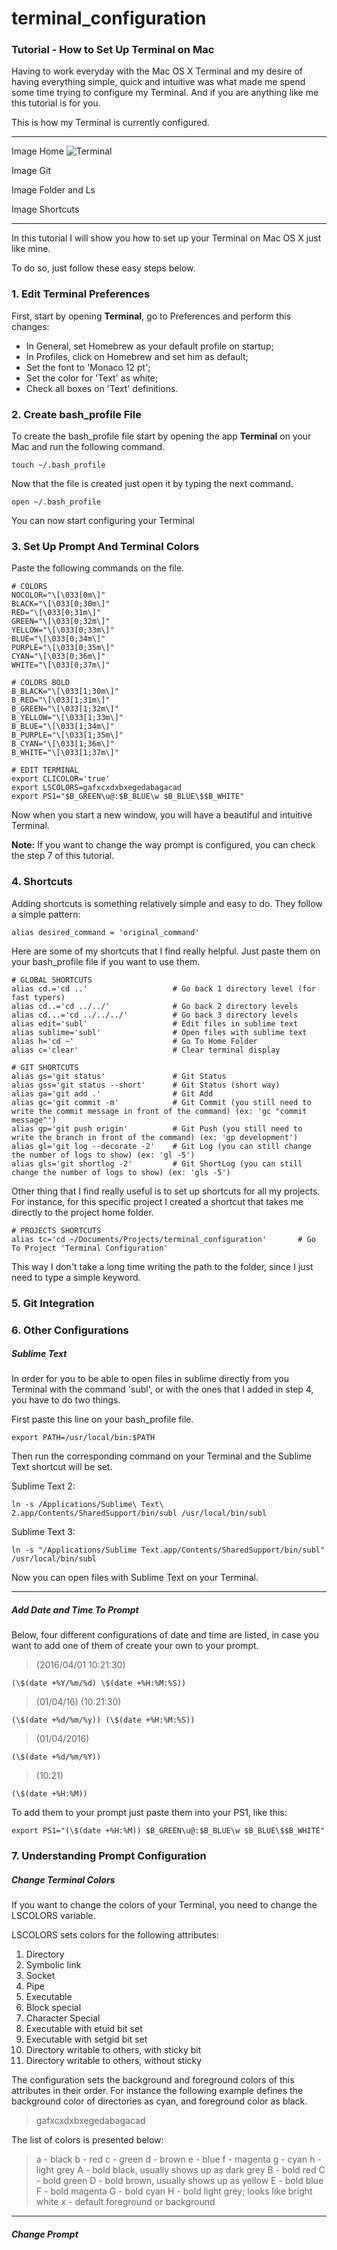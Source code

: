 # terminal_configuration
### Tutorial - How to Set Up Terminal on Mac

Having to work everyday with the Mac OS X Terminal and my desire of having everything simple, quick and intuitive was what made me spend some time trying to configure my Terminal. And if you are anything like me this tutorial is for you. 

This is how my Terminal is currently configured.

---

Image Home ![Terminal]()

Image Git

Image Folder and Ls

Image Shortcuts

---

In this tutorial I will show you how to set up your Terminal on Mac OS X just like mine. 

To do so, just follow these easy steps below.

### 1. Edit Terminal Preferences

First, start by opening **Terminal**, go to Preferences and perform this changes:

* In General, set Homebrew as your default profile on startup;
* In Profiles, click on Homebrew and set him as default;
* Set the font to 'Monaco 12 pt';
* Set the color for 'Text' as white;
* Check all boxes on 'Text' definitions.

### 2. Create bash_profile File

To create the bash_profile file start by opening the app **Terminal** on your Mac and run the following command.
	
	touch ~/.bash_profile

Now that the file is created just open it by typing the next command.

	open ~/.bash_profile

You can now start configuring your Terminal

### 3. Set Up Prompt And Terminal Colors

Paste the following commands on the file.

	# COLORS
	NOCOLOR="\[\033[0m\]"
	BLACK="\[\033[0;30m\]"
	RED="\[\033[0;31m\]"
	GREEN="\[\033[0;32m\]"
	YELLOW="\[\033[0;33m\]"
	BLUE="\[\033[0;34m\]"
	PURPLE="\[\033[0;35m\]"
	CYAN="\[\033[0;36m\]"
	WHITE="\[\033[0;37m\]"

	# COLORS BOLD
	B_BLACK="\[\033[1;30m\]"
	B_RED="\[\033[1;31m\]"
	B_GREEN="\[\033[1;32m\]"
	B_YELLOW="\[\033[1;33m\]"
	B_BLUE="\[\033[1;34m\]"
	B_PURPLE="\[\033[1;35m\]"
	B_CYAN="\[\033[1;36m\]"
	B_WHITE="\[\033[1;37m\]"

	# EDIT TERMINAL
	export CLICOLOR='true'
	export LSCOLORS=gafxcxdxbxegedabagacad
	export PS1="$B_GREEN\u@:$B_BLUE\w $B_BLUE\$$B_WHITE"

Now when you start a new window, you will have a beautiful and intuitive Terminal.

**Note:** If you want to change the way prompt is configured, you can check the step 7 of this tutorial.

### 4. Shortcuts

Adding shortcuts is something relatively simple and easy to do. They follow a simple pattern:

	alias desired_command = 'original_command'
	
Here are some of my shortcuts that I find really helpful. Just paste them on your bash_profile file if you want to use them.

	# GLOBAL SHORTCUTS
	alias cd.='cd ..'   				# Go back 1 directory level (for fast typers)
	alias cd..='cd ../../'   			# Go back 2 directory levels
	alias cd...='cd ../../../'  		# Go back 3 directory levels
	alias edit='subl'               	# Edit files in sublime text
	alias sublime='subl'            	# Open files with sublime text
	alias h='cd ~'                  	# Go To Home Folder
	alias c='clear'                 	# Clear terminal display

	# GIT SHORTCUTS
	alias gs='git status'				# Git Status
	alias gss='git status --short'		# Git Status (short way)
	alias ga='git add .'				# Git Add
	alias gc='git commit -m'			# Git Commit (you still need to write the commit message in front of the command) (ex: 'gc "commit message"')
	alias gp='git push origin'			# Git Push (you still need to write the branch in front of the command) (ex: 'gp development')
	alias gl='git log --decorate -2' 	# Git Log (you can still change the number of logs to show) (ex: 'gl -5')
	alias gls='git shortlog -2' 		# Git ShortLog (you can still change the number of logs to show) (ex: 'gls -5')

Other thing that I find really useful is to set up shortcuts for all my projects. For instance, for this specific project I created a shortcut that takes me directly to the project home folder. 

	# PROJECTS SHORTCUTS
	alias tc='cd ~/Documents/Projects/terminal_configuration' 		# Go To Project 'Terminal Configuration'

This way I don't take a long time writing the path to the folder, since I just need to type a simple keyword.

### 5. Git Integration

### 6. Other Configurations

##### Sublime Text

In order for you to be able to open files in sublime directly from you Terminal with the command 'subl', or with the ones that I added in step 4, you have to do two things.

First paste this line on your bash_profile file.

	export PATH=/usr/local/bin:$PATH

Then run the corresponding command on your Terminal and the Sublime Text shortcut will be set.

Sublime Text 2: 
	
	ln -s /Applications/Sublime\ Text\ 2.app/Contents/SharedSupport/bin/subl /usr/local/bin/subl

Sublime Text 3: 
	
	ln -s "/Applications/Sublime Text.app/Contents/SharedSupport/bin/subl" /usr/local/bin/subl

Now you can open files with Sublime Text on your Terminal.

---

##### Add Date and Time To Prompt

Below, four different configurations of date and time are listed, in case you want to add one of them of create your own to your prompt.

> (2016/04/01 10:21:30)
	
	(\$(date +%Y/%m/%d) \$(date +%H:%M:%S))

> (01/04/16) (10:21:30)
	
	(\$(date +%d/%m/%y)) (\$(date +%H:%M:%S))

> (01/04/2016)

	(\$(date +%d/%m/%Y))

> (10:21)

	(\$(date +%H:%M))

To add them to your prompt just paste them into your PS1, like this:

	export PS1="(\$(date +%H:%M)) $B_GREEN\u@:$B_BLUE\w $B_BLUE\$$B_WHITE"

### 7. Understanding Prompt Configuration

##### Change Terminal Colors

If you want to change the colors of your Terminal, you need to change the LSCOLORS variable. 

LSCOLORS sets colors for the following attributes:

1. Directory
2. Symbolic link
3. Socket
4. Pipe
5. Executable
6. Block special
7. Character Special
8. Executable with etuid bit set
9. Executable with setgid bit set
10. Directory writable to others, with sticky bit
11. Directory writable to others, without sticky

The configuration sets the background and foreground colors of this attributes in their order. For instance the following example defines the background color of directories as cyan, and foreground color as black.

> gafxcxdxbxegedabagacad

The list of colors is presented below:

> a - black
> b - red
> c - green
> d - brown
> e - blue
> f - magenta
> g - cyan
> h - light grey
> A - bold black, usually shows up as dark grey
> B - bold red
> C - bold green
> D - bold brown, usually shows up as yellow
> E - bold blue
> F - bold magenta
> G - bold cyan
> H - bold light grey; looks like bright white
> x - default foreground or background

---

##### Change Prompt


